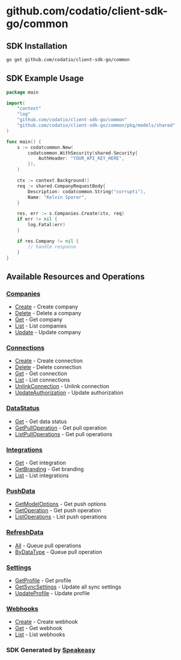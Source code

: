 # github.com/codatio/client-sdk-go/common

<!-- Start SDK Installation -->
## SDK Installation

```bash
go get github.com/codatio/client-sdk-go/common
```
<!-- End SDK Installation -->

## SDK Example Usage
<!-- Start SDK Example Usage -->
```go
package main

import(
	"context"
	"log"
	"github.com/codatio/client-sdk-go/common"
	"github.com/codatio/client-sdk-go/common/pkg/models/shared"
)

func main() {
    s := codatcommon.New(
        codatcommon.WithSecurity(shared.Security{
            AuthHeader: "YOUR_API_KEY_HERE",
        }),
    )

    ctx := context.Background()    
    req := shared.CompanyRequestBody{
        Description: codatcommon.String("corrupti"),
        Name: "Kelvin Sporer",
    }

    res, err := s.Companies.Create(ctx, req)
    if err != nil {
        log.Fatal(err)
    }

    if res.Company != nil {
        // handle response
    }
}
```
<!-- End SDK Example Usage -->

<!-- Start SDK Available Operations -->
## Available Resources and Operations


### [Companies](docs/companies/README.md)

* [Create](docs/companies/README.md#create) - Create company
* [Delete](docs/companies/README.md#delete) - Delete a company
* [Get](docs/companies/README.md#get) - Get company
* [List](docs/companies/README.md#list) - List companies
* [Update](docs/companies/README.md#update) - Update company

### [Connections](docs/connections/README.md)

* [Create](docs/connections/README.md#create) - Create connection
* [Delete](docs/connections/README.md#delete) - Delete connection
* [Get](docs/connections/README.md#get) - Get connection
* [List](docs/connections/README.md#list) - List connections
* [UnlinkConnection](docs/connections/README.md#unlinkconnection) - Unlink connection
* [UpdateAuthorization](docs/connections/README.md#updateauthorization) - Update authorization

### [DataStatus](docs/datastatus/README.md)

* [Get](docs/datastatus/README.md#get) - Get data status
* [GetPullOperation](docs/datastatus/README.md#getpulloperation) - Get pull operation
* [ListPullOperations](docs/datastatus/README.md#listpulloperations) - Get pull operations

### [Integrations](docs/integrations/README.md)

* [Get](docs/integrations/README.md#get) - Get integration
* [GetBranding](docs/integrations/README.md#getbranding) - Get branding
* [List](docs/integrations/README.md#list) - List integrations

### [PushData](docs/pushdata/README.md)

* [GetModelOptions](docs/pushdata/README.md#getmodeloptions) - Get push options
* [GetOperation](docs/pushdata/README.md#getoperation) - Get push operation
* [ListOperations](docs/pushdata/README.md#listoperations) - List push operations

### [RefreshData](docs/refreshdata/README.md)

* [All](docs/refreshdata/README.md#all) - Queue pull operations
* [ByDataType](docs/refreshdata/README.md#bydatatype) - Queue pull operation

### [Settings](docs/settings/README.md)

* [GetProfile](docs/settings/README.md#getprofile) - Get profile
* [GetSyncSettings](docs/settings/README.md#getsyncsettings) - Update all sync settings
* [UpdateProfile](docs/settings/README.md#updateprofile) - Update profile

### [Webhooks](docs/webhooks/README.md)

* [Create](docs/webhooks/README.md#create) - Create webhook
* [Get](docs/webhooks/README.md#get) - Get webhook
* [List](docs/webhooks/README.md#list) - List webhooks
<!-- End SDK Available Operations -->

### SDK Generated by [Speakeasy](https://docs.speakeasyapi.dev/docs/using-speakeasy/client-sdks)

